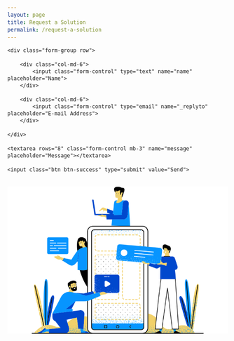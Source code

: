 ```yaml
---
layout: page
title: Request a Solution
permalink: /request-a-solution
---
```



<form action="https://formspree.io/contact@salesforcelwc.in" method="POST">
    
    <div class="form-group row">

        <div class="col-md-6">
            <input class="form-control" type="text" name="name" placeholder="Name">
        </div>

        <div class="col-md-6">
            <input class="form-control" type="email" name="_replyto" placeholder="E-mail Address">
        </div>

    </div>

    <textarea rows="8" class="form-control mb-3" name="message" placeholder="Message"></textarea>
    
    <input class="btn btn-success" type="submit" value="Send">

</form>
<br>
<img src="/assets/images/contact.png" alt="Contact me" />
